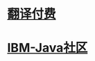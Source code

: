 # [翻译付费](http://www.codeceo.com/article/2016-codeceo-post-plan.html?utm_source=left_bar)

# [IBM-Java社区](http://www.ibm.com/developerworks/cn/views/java/libraryview.jsp)
